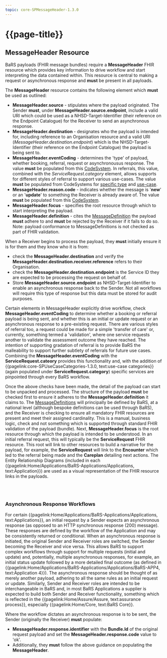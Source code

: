 ```yaml
---
topic: core-SPMessageHeader-1.3.0
---
```


# {{page-title}}

## MessageHeader Resource
BaRS payloads (FHIR message bundles) require a **MessageHeader** FHIR resource which provides key information to drive workflow and start interpreting the data contained within. This resource is central to making a request or asynchronous response and **must** be present in all payloads. 

The **MessageHeader** resource contains the following element which **must** be used as outlined: 
* **MessageHeader.source** -  stipulates where the payload originated. The Sender **must**, under **MessageHeader.source.endpoint**, include a valid URI which could be used as a NHSD-Target-Identifier (their reference on the Endpoint Catalogue) for the Receiver to send an asynchronous response.
* **MessageHeader.destination** - designates who the payload is intended for, including reference to an Organisation resource and a valid URI (*MessageHeader.destination.endpoint*) which is the NHSD-Target-Identifier (their reference on the Endpoint Catalogue) the payload is being sent to.
* **MessageHeader.eventCoding** - determines the 'type' of payload, whether booking, referral, request or asynchronousus response. The value **must** be populated from this [CodeSystem](https://simplifier.net/NHSBookingandReferrals/message-events-bars). In referrals, this value, combined with the *ServiceRequest.category* element, allows supports for different styles of referral to support various use-cases. The value **must** be populated from CodeSystems for [specific type](https://simplifier.net/NHSDigital/message-category-servicerequest) and [use-case](https://simplifier.net/nhsbookingandreferrals/usecases-categories-bars).
* **MessageHeader.reason.code** - indicates whether the message is '**new**' or an '**update**' to something the Receiver is already aware of. The value **must** be populated from this [CodeSystem](https://simplifier.net/NHSBookingandReferrals/message-reason-bars).
* **MessageHeader.focus** -  specifies the root resource through which to start interpreting the payload.
* **MessageHeader.definition** - cites the [MessageDefinition](https://simplifier.net/nhsbookingandreferrals/~resources?category=Example&exampletype=MessageDefinition&sortBy=DisplayName) the payload **must** adhere to and **must** be rejected by the Receiver if it fails to do so. Note: payload conformance to MessageDefinitions is not checked as part of FHIR validation.

When a Receiver begins to process the payload, they **must** initially ensure it is for them and they know who it is from:
* check the **MessageHeader.destination** and verify the **MessageHeader.destination.receiver.reference** refers to their Organisation. 
* check the **MessageHeader.destination.endpoint** is the Service ID they are expected to be processing the request on behalf of. 
* Store **MessageHeader.source.endpoint** as NHSD-Target-Identifier to enable an asynchronous response back to the Sender. Not all workflows will require this type of response but this data must be stored for audit purposes.

Certain elements in MessageHeader explicitly drive workflow, check **MessageHeader.eventCoding** to determine whether a booking or referral payload is being sent, and whether this is an initial or update request or an asynchronous response to a pre-existing request. There are various styles of referral too, a request could be made for a simple 'transfer of care' or, currently, something termed a 'validation', where one service requests another to validate the assessment outcome they have reached. The intention of supporting gradation of referral is to provide BaRS the malleability to support further subtlety of referrals for future use cases. Combining the **MessageHeader.eventCoding** with the **ServiceRequest.cateory** provides this functionality and, with the addition of {{pagelink:core-SPUseCaseCategories-1.3.0, text:use-case categories}} (again populated under **ServiceRequest.category**) specific services are pinpointed through every BaRS workflow. 

Once the above checks have been made, the detail of the payload can start to be unpacked and processed. The structure of the payload **must** be checked first to ensure it adheres to the **MessageHeader.definition** it claims to. The  [MessageDefinitions](https://simplifier.net/nhsbookingandreferrals/~resources?category=Example&exampletype=MessageDefinition&sortBy=DisplayName) will principally be defined by BaRS, at a national level (although bespoke definitions can be used through BaRS), and the Receiver is checking to ensure all mandatory FHIR resources are present and meet their assigned cardinality. This is a manual, business logic, check and not something which is supported through standard FHIR validation of the payload (bundle). 
Next, **MessageHeader.focus** is the root resource through which the payload is intended to be understood. In an initial referral request, this will typically be the **ServiceRequest** FHIR resource. This root will link to other resources to build a narrative for the payload, for example, the **ServiceRequest** will link to the **Encounter** which led to the referral being made and the **Careplan** detailing next actions. The Entity Relationship Diagrams (included in each {{pagelink:Home/Applications/BaRS-Applications/Applications, text:Application}}) are used as a visual representation of the FHIR resource links in the payloads.

<br>
<br>


### Asynchronous Response Workflows

For certain {{pagelink:Home/Applications/BaRS-Applications/Applications, text:Applications}}, an initial request by a Sender expects an asynchronous response (as opposed to an HTTP synchronous response (200) message). These responses are defined by the workflow of the Application and may be consistently returned or conditional. When an asynchronous response is initiated, the original Sender and Receiver roles are switched, the Sender becoming the Receiver and vice versa. This allows BaRS to support complex workflows through support for multiple requests (initial and update) and, potentially, multiple asynchronous responses, for example, an initial status update followed by a more detailed final outcome (as defined in {{pagelink:Home/Applications/BaRS-Applications/Applications/BaRS-APP4, text:Application 4}}). 
The asynchronous response should be thought of as merely another payload, adhering to all the same rules as an initial request or update. Similarly, Sender and Receiver roles are intended to be interchangeable in BaRS and, in most BaRS Applications a supplier is expected to build both Sender and Receiver functionality, something which is reflected in the {{pagelink:Home/Assure/Assure, text:assurance process}}, especially {{pagelink:Home/Core, text:BaRS Core}}.

Where the workflow dictates an asynchronous response is to be sent, the Sender (originally the Receiver) **must** populate: 
* **MessageHeader.response.identifier** with the **Bundle.Id** of the original request payload and set the **MessageHeader.response.code** value to 'ok'.
* Additionally, they **must** follow the above guidance on populating the **MessageHeader**. 








